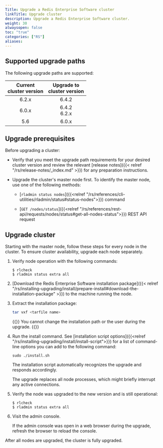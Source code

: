 ```yaml
---
Title: Upgrade a Redis Enterprise Software cluster
linkTitle: Upgrade cluster
description: Upgrade a Redis Enterprise Software cluster.
weight: 30
alwaysopen: false
toc: "true"
categories: ["RS"]
aliases: 
---
```


## Supported upgrade paths

The following upgrade paths are supported:

| Current<br/>cluster version | Upgrade to<br/>cluster version |
|:-----:|:-----:|
| 6.2.x | 6.4.2 |
| 6.0.x | 6.4.2<br />6.2.x |
| 5.6   | 6.0.x |

## Upgrade prerequisites

Before upgrading a cluster:

- Verify that you meet the upgrade path requirements for your desired cluster version and review the relevant [release notes]({{< relref "/rs/release-notes/_index.md" >}}) for any preparation instructions.

- Upgrade the cluster's master node first. To identify the master node, use one of the following methods:

    - [`rladmin status nodes`]({{<relref "/rs/references/cli-utilities/rladmin/status#status-nodes">}}) command
    
    - [`GET /nodes/status`]({{<relref "/rs/references/rest-api/requests/nodes/status#get-all-nodes-status">}}) REST API request

## Upgrade cluster

Starting with the master node, follow these steps for every node in the cluster. To ensure cluster availability, upgrade each node separately.

1.  Verify node operation with the following commands:

    ``` shell
    $ rlcheck
    $ rladmin status extra all
    ```

1.  [Download the Redis Enterprise Software installation package]({{< relref "/rs/installing-upgrading/install/prepare-install#download-the-installation-package" >}}) to the machine running the node.  

1.  Extract the installation package:

    ```sh
    tar vxf <tarfile name>
    ```

    {{<note>}}
You cannot change the installation path or the user during the upgrade.
    {{</note>}}

1.  Run the install command. See [installation script options]({{<relref "/rs/installing-upgrading/install/install-script">}}) for a list of command-line options you can add to the following command:

    ``` shell
    sudo ./install.sh
    ```

    The installation script automatically recognizes the upgrade and responds accordingly.

    The upgrade replaces all node processes, which might briefly interrupt any active connections.

1.  Verify the node was upgraded to the new version and is still operational:

    ``` shell
    $ rlcheck
    $ rladmin status extra all
    ```

1.  Visit the admin console.

    If the admin console was open in a web browser during the upgrade, refresh the browser to reload the console.

After all nodes are upgraded, the cluster is fully upgraded.
